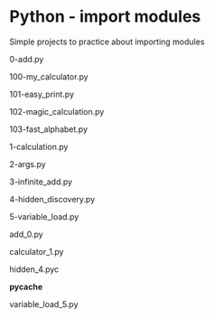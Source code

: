# Python - import modules

Simple projects to practice about importing modules

0-add.py

100-my_calculator.py

101-easy_print.py

102-magic_calculation.py

103-fast_alphabet.py

1-calculation.py

2-args.py

3-infinite_add.py

4-hidden_discovery.py

5-variable_load.py

add_0.py

calculator_1.py

hidden_4.pyc

__pycache__

variable_load_5.py
